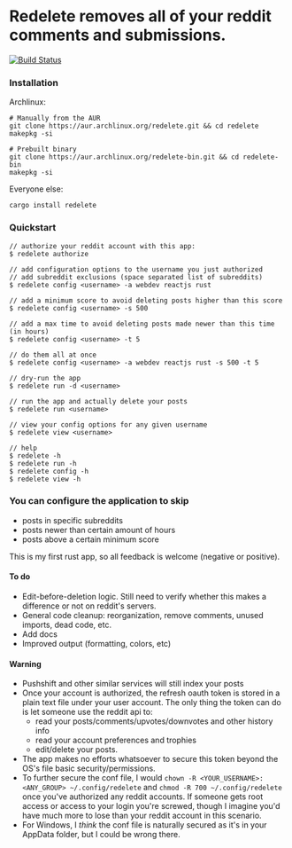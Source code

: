 # Redelete removes all of your reddit comments and submissions. 
[![Build Status](https://travis-ci.com/ardeaf/redelete.svg?branch=master)](https://travis-ci.com/ardeaf/redelete)

### Installation
Archlinux:
```
# Manually from the AUR
git clone https://aur.archlinux.org/redelete.git && cd redelete
makepkg -si

# Prebuilt binary
git clone https://aur.archlinux.org/redelete-bin.git && cd redelete-bin
makepkg -si
```

Everyone else:
```
cargo install redelete
```

### Quickstart
```
// authorize your reddit account with this app:
$ redelete authorize

// add configuration options to the username you just authorized
// add subreddit exclusions (space separated list of subreddits)
$ redelete config <username> -a webdev reactjs rust

// add a minimum score to avoid deleting posts higher than this score
$ redelete config <username> -s 500

// add a max time to avoid deleting posts made newer than this time (in hours)
$ redelete config <username> -t 5

// do them all at once
$ redelete config <username> -a webdev reactjs rust -s 500 -t 5

// dry-run the app
$ redelete run -d <username>

// run the app and actually delete your posts
$ redelete run <username>

// view your config options for any given username
$ redelete view <username>

// help
$ redelete -h
$ redelete run -h
$ redelete config -h
$ redelete view -h

```

### You can configure the application to skip
* posts in specific subreddits
* posts newer than certain amount of hours
* posts above a certain minimum score

This is my first rust app, so all feedback is welcome (negative or positive).

#### To do
* Edit-before-deletion logic. Still need to verify whether this makes a difference or not on reddit's servers.
* General code cleanup: reorganization, remove comments, unused imports, dead code, etc.
* Add docs
* Improved output (formatting, colors, etc)

#### Warning
* Pushshift and other similar services will still index your posts
* Once your account is authorized, the refresh oauth token is stored in a plain text file under your user account. The only thing the token can do is let someone use the reddit api to:
  * read your posts/comments/upvotes/downvotes and other history info
  * read your account preferences and trophies
  * edit/delete your posts. 
* The app makes no efforts whatsoever to secure this token beyond the OS's file basic security/permissions.
* To further secure the conf file, I would `chown -R <YOUR_USERNAME>:<ANY_GROUP> ~/.config/redelete` and `chmod -R 700 ~/.config/redelete` once you've authorized any reddit accounts. If someone gets root access or access to your login you're screwed, though I imagine you'd have much more to lose than your reddit account in this scenario.
* For Windows, I *think* the conf file is naturally secured as it's in your AppData folder, but I could be wrong there. 